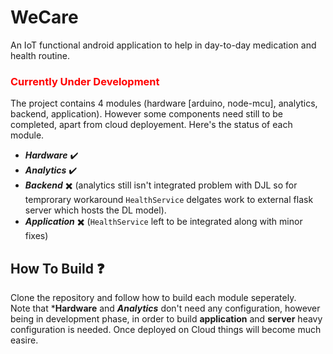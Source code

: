 # WeCare
An IoT functional android application to  help in day-to-day medication and health routine.

<h3 style="color:red;"> Currently Under Development </h3>

The project contains 4 modules (hardware [arduino, node-mcu], analytics, backend, application).
However some components need still to be completed, apart from cloud deployement. Here's the status of each module.

* ***Hardware*** ✔️
* ***Analytics*** ✔️
* ***Backend*** ✖️ (analytics still isn't integrated problem with DJL so for temprorary workaround ``HealthService`` delgates work to external flask server which hosts the DL model).
* ***Application*** ✖️ (``HealthService`` left to be integrated along with minor fixes)

## How To Build ❓

Clone the repository and follow how to build each module seperately. </br>
Note that ***Hardware** and ***Analytics*** don't need any configuration, however being in development phase, in order to build **application** and **server** heavy configuration is needed. Once deployed on Cloud things will become much easire.
